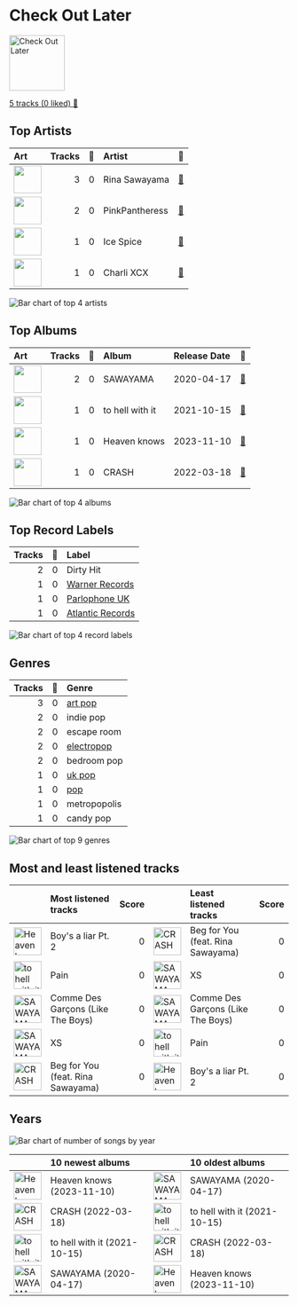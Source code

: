 # Check Out Later


<img src="https://mosaic.scdn.co/640/ab67616d0000b27312c2eefb1d28509c632d915dab67616d0000b27312e36c27d935e955b44c6581ab67616d0000b2735b131d745dafd8666254fe96ab67616d0000b273f629eb64fd8ef76a97b154f5" alt="Check Out Later" width="100" />

[5 tracks (0 liked) 🔗](https://open.spotify.com/playlist/2FgMW8NMJOZgvHtvDOWBCe)

## Top Artists

| Art | Tracks | 💚 | Artist | 🔗 |
|:---|---:|---:|:---|:---|
| <img src="https://i.scdn.co/image/ab6761610000e5eb8cb645e0a77bf015feda7fb9" alt="" width="50" /> | 3 | 0 | Rina Sawayama | [🔗](https://open.spotify.com/artist/2KEqzdPS7M5YwGmiuPTdr5) |
| <img src="https://i.scdn.co/image/ab6761610000e5eb90ddbcd825c7b6142d269e26" alt="" width="50" /> | 2 | 0 | PinkPantheress | [🔗](https://open.spotify.com/artist/78rUTD7y6Cy67W1RVzYs7t) |
| <img src="https://i.scdn.co/image/ab6761610000e5eb03578c92e15089c645b794f5" alt="" width="50" /> | 1 | 0 | Ice Spice | [🔗](https://open.spotify.com/artist/3LZZPxNDGDFVSIPqf4JuEf) |
| <img src="https://i.scdn.co/image/ab6761610000e5eb936885667ef44c306483c838" alt="" width="50" /> | 1 | 0 | Charli XCX | [🔗](https://open.spotify.com/artist/25uiPmTg16RbhZWAqwLBy5) |

![Bar chart of top 4 artists](../../images/playlists/check_out_later/artists.png)



## Top Albums

| Art | Tracks | 💚 | Album | Release Date | 🔗 |
|:---|---:|---:|:---|:---|:---|
| <img src="https://i.scdn.co/image/ab67616d0000b2735b131d745dafd8666254fe96" alt="" width="50" /> | 2 | 0 | SAWAYAMA | 2020-04-17 | [🔗](https://open.spotify.com/album/3stadz88XVpHcXnVYMHc4J) |
| <img src="https://i.scdn.co/image/ab67616d0000b27312c2eefb1d28509c632d915d" alt="" width="50" /> | 1 | 0 | to hell with it | 2021-10-15 | [🔗](https://open.spotify.com/album/65YAjLCn7Jp33nJpOxIPMe) |
| <img src="https://i.scdn.co/image/ab67616d0000b27312e36c27d935e955b44c6581" alt="" width="50" /> | 1 | 0 | Heaven knows | 2023-11-10 | [🔗](https://open.spotify.com/album/2pOEFqvfxp5uUQ8vQEmVA0) |
| <img src="https://i.scdn.co/image/ab67616d0000b273f629eb64fd8ef76a97b154f5" alt="" width="50" /> | 1 | 0 | CRASH | 2022-03-18 | [🔗](https://open.spotify.com/album/1QqipMXWzJhr6yfcNKTp8B) |

![Bar chart of top 4 albums](../../images/playlists/check_out_later/albums.png)

## Top Record Labels

| Tracks | 💚 | Label |
|---:|---:|:---|
| 2 | 0 | Dirty Hit |
| 1 | 0 | [Warner Records](../../labels/warner_records/overview.md) |
| 1 | 0 | [Parlophone UK](../../labels/parlophone_uk/overview.md) |
| 1 | 0 | [Atlantic Records](../../labels/atlantic_records/overview.md) |

![Bar chart of top 4 record labels](../../images/playlists/check_out_later/labels.png)

## Genres

| Tracks | 💚 | Genre |
|---:|---:|:---|
| 3 | 0 | [art pop](../../genres/art_pop/overview.md) |
| 2 | 0 | indie pop |
| 2 | 0 | escape room |
| 2 | 0 | [electropop](../../genres/electropop/overview.md) |
| 2 | 0 | bedroom pop |
| 1 | 0 | [uk pop](../../genres/uk_pop/overview.md) |
| 1 | 0 | [pop](../../genres/pop/overview.md) |
| 1 | 0 | metropopolis |
| 1 | 0 | candy pop |

![Bar chart of top 9 genres](../../images/playlists/check_out_later/genres.png)

## Most and least listened tracks
| ​ | Most listened tracks | Score | ​​ | Least listened tracks | Score |
|:---|:---|---:|:---|:---|---:|
| <img src="https://i.scdn.co/image/ab67616d0000b27312e36c27d935e955b44c6581" alt="Heaven knows" width="50" /> | Boy's a liar Pt. 2 | 0 | <img src="https://i.scdn.co/image/ab67616d0000b273f629eb64fd8ef76a97b154f5" alt="CRASH" width="50" /> | Beg for You (feat. Rina Sawayama) | 0 |
| <img src="https://i.scdn.co/image/ab67616d0000b27312c2eefb1d28509c632d915d" alt="to hell with it" width="50" /> | Pain | 0 | <img src="https://i.scdn.co/image/ab67616d0000b2735b131d745dafd8666254fe96" alt="SAWAYAMA" width="50" /> | XS | 0 |
| <img src="https://i.scdn.co/image/ab67616d0000b2735b131d745dafd8666254fe96" alt="SAWAYAMA" width="50" /> | Comme Des Garçons (Like The Boys) | 0 | <img src="https://i.scdn.co/image/ab67616d0000b2735b131d745dafd8666254fe96" alt="SAWAYAMA" width="50" /> | Comme Des Garçons (Like The Boys) | 0 |
| <img src="https://i.scdn.co/image/ab67616d0000b2735b131d745dafd8666254fe96" alt="SAWAYAMA" width="50" /> | XS | 0 | <img src="https://i.scdn.co/image/ab67616d0000b27312c2eefb1d28509c632d915d" alt="to hell with it" width="50" /> | Pain | 0 |
| <img src="https://i.scdn.co/image/ab67616d0000b273f629eb64fd8ef76a97b154f5" alt="CRASH" width="50" /> | Beg for You (feat. Rina Sawayama) | 0 | <img src="https://i.scdn.co/image/ab67616d0000b27312e36c27d935e955b44c6581" alt="Heaven knows" width="50" /> | Boy's a liar Pt. 2 | 0 |

## Years



![Bar chart of number of songs by year](../../images/playlists/check_out_later/years.png)

| ​ | 10 newest albums | ​​ | 10 oldest albums |
|:---|:---|:---|:---|
| <img src="https://i.scdn.co/image/ab67616d0000b27312e36c27d935e955b44c6581" alt="Heaven knows" width="50" /> | Heaven knows (2023-11-10) | <img src="https://i.scdn.co/image/ab67616d0000b2735b131d745dafd8666254fe96" alt="SAWAYAMA" width="50" /> | SAWAYAMA (2020-04-17) |
| <img src="https://i.scdn.co/image/ab67616d0000b273f629eb64fd8ef76a97b154f5" alt="CRASH" width="50" /> | CRASH (2022-03-18) | <img src="https://i.scdn.co/image/ab67616d0000b27312c2eefb1d28509c632d915d" alt="to hell with it" width="50" /> | to hell with it (2021-10-15) |
| <img src="https://i.scdn.co/image/ab67616d0000b27312c2eefb1d28509c632d915d" alt="to hell with it" width="50" /> | to hell with it (2021-10-15) | <img src="https://i.scdn.co/image/ab67616d0000b273f629eb64fd8ef76a97b154f5" alt="CRASH" width="50" /> | CRASH (2022-03-18) |
| <img src="https://i.scdn.co/image/ab67616d0000b2735b131d745dafd8666254fe96" alt="SAWAYAMA" width="50" /> | SAWAYAMA (2020-04-17) | <img src="https://i.scdn.co/image/ab67616d0000b27312e36c27d935e955b44c6581" alt="Heaven knows" width="50" /> | Heaven knows (2023-11-10) |